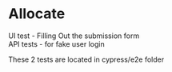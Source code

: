 # Allocate
UI test - Filling Out the submission form   
API tests - for fake user login

These 2 tests are located in cypress/e2e folder
